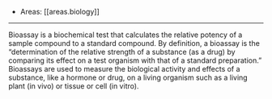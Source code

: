 
- Areas: [[areas.biology]]

---

Bioassay is a biochemical test that calculates the relative potency of a sample compound to a standard compound. By definition, a bioassay is the “determination of the relative strength of a substance (as a drug) by comparing its effect on a test organism with that of a standard preparation.” Bioassays are used to measure the biological activity and effects of a substance, like a hormone or drug, on a living organism such as a living plant (in vivo) or tissue or cell (in vitro).
